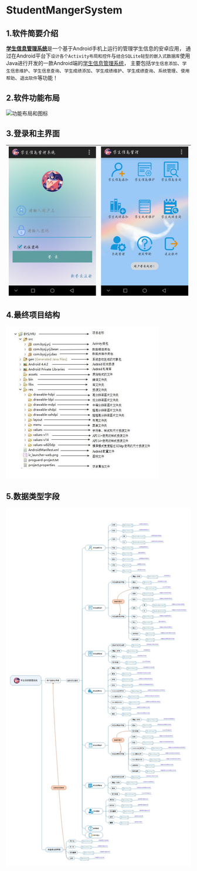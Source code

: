 # StudentMangerSystem
## 1.软件简要介绍
[**学生信息管理系统**](https://yirj.lanzoui.com/iUmRrh4is5c)是一个基于Android手机上运行的管理学生信息的安卓应用，
通过在Android平台下`设计各个Activity布局和控件`与`结合SQLite轻型的嵌入式数据库`使用Java进行开发的一款Android端的[学生信息管理系统](#)，
主要包括`学生信息添加`、`学生信息维护`、`学生信息查询`、`学生成绩添加`、`学生成绩维护`、`学生成绩查询`、`系统管理`、`使用帮助`、`退出软件`等功能！
## 2.软件功能布局
![功能布局和图标](https://www.baidu.com.png)
## 3.登录和主界面
|![登录](https://github.com/YIRUIJIE/StudentMangerSystem/blob/master/%E8%BF%90%E8%A1%8C%E5%9B%BE%E5%8F%8A%E9%A1%B9%E7%9B%AE%E4%BD%BF%E7%94%A8logo%E7%B4%A0%E6%9D%90/%E7%95%8C%E9%9D%A2%E8%BF%90%E8%A1%8C%E5%9B%BE%E7%89%87%E6%96%87%E4%BB%B6%E5%A4%B9/1%20(2).jpg?raw=true)|![主界面](https://github.com/YIRUIJIE/StudentMangerSystem/blob/master/%E8%BF%90%E8%A1%8C%E5%9B%BE%E5%8F%8A%E9%A1%B9%E7%9B%AE%E4%BD%BF%E7%94%A8logo%E7%B4%A0%E6%9D%90/%E7%95%8C%E9%9D%A2%E8%BF%90%E8%A1%8C%E5%9B%BE%E7%89%87%E6%96%87%E4%BB%B6%E5%A4%B9/1%20(3).jpg?raw=true)|
|--|--|
## 4.最终项目结构
![最终的项目结构](https://github.com/YIRUIJIE/StudentMangerSystem/blob/master/%E4%BB%A3%E7%A0%81%E6%9C%80%E7%BB%88%E9%A1%B9%E7%9B%AE%E7%BB%93%E6%9E%84.jpg?raw=true)
## 5.数据类型字段
![App类型字段](https://github.com/YIRUIJIE/StudentMangerSystem/blob/master/%E5%AD%A6%E7%94%9F%E4%BF%A1%E6%81%AF%E7%AE%A1%E7%90%86%E7%B3%BB%E7%BB%9F%E4%B8%BB%E8%A6%81%E5%8A%9F%E8%83%BD%E4%BB%8B%E7%BB%8D.jpeg?raw=true)
